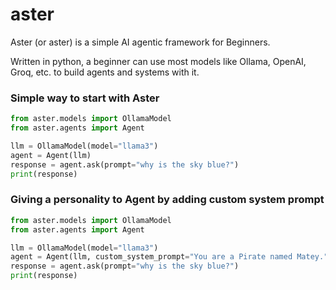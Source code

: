 # aster
Aster (or aster) is a simple AI agentic framework for Beginners.

Written in python, a beginner can use most models like Ollama, OpenAI, Groq, etc. to build agents and systems with it.

### Simple way to start with Aster
``` python
from aster.models import OllamaModel
from aster.agents import Agent

llm = OllamaModel(model="llama3")
agent = Agent(llm)
response = agent.ask(prompt="why is the sky blue?")
print(response)
```
### Giving a personality to Agent by adding custom system prompt
``` python
from aster.models import OllamaModel
from aster.agents import Agent

llm = OllamaModel(model="llama3")
agent = Agent(llm, custom_system_prompt="You are a Pirate named Matey.")
response = agent.ask(prompt="why is the sky blue?")
print(response)

